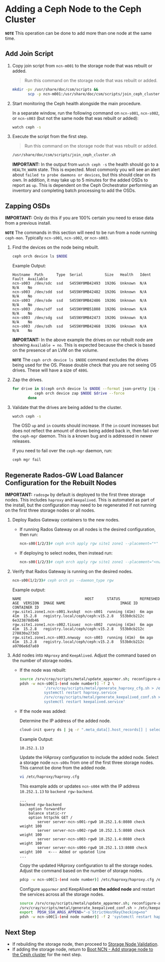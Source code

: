 # Adding a Ceph Node to the Ceph Cluster

**`NOTE`** This operation can be done to add more than one node at the same time.

## Add Join Script

1. Copy join script from `ncn-m001` to the storage node that was rebuilt or added.

    > Run this command on the storage node that was rebuilt or added.

    ```bash
    mkdir -pv /usr/share/doc/csm/scripts &&
           scp -p ncn-m001:/usr/share/doc/csm/scripts/join_ceph_cluster.sh /usr/share/doc/csm/scripts
    ```

1. Start monitoring the Ceph health alongside the main procedure.

    In a separate window, run the following command on `ncn-s001`, `ncn-s002`, or `ncn-s003` (but not the same node that was rebuilt or added):

    ```bash
    watch ceph -s
    ```

1. Execute the script from the first step.

    > Run this command on the storage node that was rebuilt or added.

    ```bash
    /usr/share/doc/csm/scripts/join_ceph_cluster.sh
    ```

    **IMPORTANT:** In the output from `watch ceph -s` the health should go to a `HEALTH_WARN` state. This is expected. Most commonly you will see an alert about `failed to probe daemons or devices`, but this should clear on its own.
    In addition, it may take up to 5 minutes for the added OSDs to report as `up`. This is dependent on the Ceph Orchestrator performing an inventory and completing batch processing to add the OSDs.

## Zapping OSDs

**IMPORTANT:** Only do this if you are 100% certain you need to erase data from a previous install.

**`NOTE`** The commands in this section will need to be run from a node running `ceph-mon`. Typically `ncn-s001`, `ncn-s002`, or `ncn-s003`.

1. Find the devices on the node being rebuilt.

   ```bash
   ceph orch device ls $NODE
   ```

   Example Output:

   ```screen
   Hostname  Path      Type  Serial          Size   Health   Ident  Fault  Available
   ncn-s003  /dev/sdc  ssd   S455NY0MB42493  1920G  Unknown  N/A    N/A    No
   ncn-s003  /dev/sdd  ssd   S455NY0MB42482  1920G  Unknown  N/A    N/A    No
   ncn-s003  /dev/sde  ssd   S455NY0MB42486  1920G  Unknown  N/A    N/A    No
   ncn-s003  /dev/sdf  ssd   S455NY0MB51808  1920G  Unknown  N/A    N/A    No
   ncn-s003  /dev/sdg  ssd   S455NY0MB42473  1920G  Unknown  N/A    N/A    No
   ncn-s003  /dev/sdh  ssd   S455NY0MB42468  1920G  Unknown  N/A    N/A    No
   ```

   **IMPORTANT:** In the above example the drives on our rebuilt node are showing `Available = no`. This is expected because the check is based on the presence of an LVM on the volume.

   **`NOTE`** The `ceph orch device ls $NODE` command excludes the drives being used for the OS. Please double check that you are not seeing OS drives. These will have a size of `480G`.

1. Zap the drives.

   ```bash
   for drive in $(ceph orch device ls $NODE --format json-pretty |jq -r '.[].devices[].path') ; do
             ceph orch device zap $NODE $drive --force
          done
   ```

1. Validate that the drives are being added to the cluster.

   ```bash
   watch ceph -s
   ```

   The OSD `up` and `in` counts should increase. If the `in` count increases but does not reflect the amount of drives being added back in, then fail over the `ceph-mgr` daemon. This is a known bug and is addressed in newer releases.

   If you need to fail over the `ceph-mgr` daemon, run:

   ```bash
   ceph mgr fail
   ```

## Regenerate Rados-GW Load Balancer Configuration for the Rebuilt Nodes

   **IMPORTANT:** `radosgw` by default is deployed to the first three storage nodes. This includes `haproxy` and `keepalived`.
   This is automated as part of the install, but the configuration may need to be regenerated if not running on the first three storage nodes or all nodes.

1. Deploy Rados Gateway containers to the new nodes.

   - If running Rados Gateway on all nodes is the desired configuration, then run:

      ```bash
      ncn-s00(1/2/3)# ceph orch apply rgw site1 zone1 --placement="*" --port=8080
      ```

   - If deploying to select nodes, then instead run:

     ```bash
     ncn-s00(1/2/3)# ceph orch apply rgw site1 zone1 --placement="<num-daemons> <node1 node2 node3 node4 ... >" --port=8080
     ```

1. Verify that Rados Gateway is running on the desired nodes.

    ```bash
    ncn-s00(1/2/3)# ceph orch ps --daemon_type rgw
    ```

    Example output:

    ```text
    NAME                             HOST      STATUS         REFRESHED  AGE  VERSION  IMAGE NAME                         IMAGE ID      CONTAINER ID
    rgw.site1.zone1.ncn-s001.kvskqt  ncn-s001  running (41m)  6m ago     41m  15.2.8   registry.local/ceph/ceph:v15.2.8   553b0cb212c   6e323878db46
    rgw.site1.zone1.ncn-s002.tisuez  ncn-s002  running (41m)  6m ago     41m  15.2.8   registry.local/ceph/ceph:v15.2.8   553b0cb212c   278830a273d3
    rgw.site1.zone1.ncn-s003.nnwuqy  ncn-s003  running (41m)  6m ago     41m  15.2.8   registry.local/ceph/ceph:v15.2.8   553b0cb212c   a9706e6d7a69
    ```

1. Add nodes into `HAproxy` and `KeepAlived`. Adjust the command based on the number of storage nodes.

   - If the node was rebuilt:

     ```bash
     source /srv/cray/scripts/metal/update_apparmor.sh; reconfigure-apparmor
     pdsh -w ncn-s00[1-(end node number)] -f 2 \
                '/srv/cray/scripts/metal/generate_haproxy_cfg.sh > /etc/haproxy/haproxy.cfg
                systemctl restart haproxy.service
                /srv/cray/scripts/metal/generate_keepalived_conf.sh > /etc/keepalived/keepalived.conf
                systemctl restart keepalived.service'
     ```

   - If the node was added:

     Determine the IP address of the added node.

     ```bash
     cloud-init query ds | jq -r ".meta_data[].host_records[] | select(.aliases[]? == \"$(hostname)\") | .ip" 2>/dev/null
     ```

     Example Output:

     ```text
     10.252.1.13
     ```

     Update the HAproxy configuration to include the added node. Select a storage node `ncn-s00x` from one of the first three storage nodes. This cannot be done from the added node.

     ```bash
     vi /etc/haproxy/haproxy.cfg
     ```

     This example adds or updates `ncn-s004` with the IP address `10.252.1.13` to `backend rgw-backend`.

     ```text
     ...
     backend rgw-backend
         option forwardfor
         balance static-rr
         option httpchk GET /
             server server-ncn-s001-rgw0 10.252.1.6:8080 check weight 100
             server server-ncn-s002-rgw0 10.252.1.5:8080 check weight 100
             server server-ncn-s003-rgw0 10.252.1.4:8080 check weight 100
             server server-ncn-s004-rgw0 10.252.1.13:8080 check weight 100   <--- Added or updated line
     ...
     ```

     Copy the updated HAproxy configuration to all the storage nodes. Adjust the command based on the number of storage nodes.

     ```bash
     pdcp -w ncn-s00[1-(end node number)] /etc/haproxy/haproxy.cfg /etc/haproxy/haproxy.cfg
     ```

     Configure `apparmor` and KeepAlived **on the added node** and restart the services across all the storage nodes.

     ```bash
     source /srv/cray/scripts/metal/update_apparmor.sh; reconfigure-apparmor
     /srv/cray/scripts/metal/generate_keepalived_conf.sh > /etc/keepalived/keepalived.conf
     export  PDSH_SSH_ARGS_APPEND="-o StrictHostKeyChecking=no"
     pdsh -w ncn-s00[1-(end node number)] -f 2 'systemctl restart haproxy.service; systemctl restart keepalived.service'
     ```

## Next Step

- If rebuilding the storage node, then proceed to [Storage Node Validation](../node_management/Rebuild_NCNs/Post_Rebuild_Storage_Node_Validation.md).
- If adding the storage node, return to [Boot NCN - Add storage node to the Ceph cluster](../node_management/Add_Remove_Replace_NCNs/Boot_NCN.md#boot-ncn-storage-nodes-only) for the next step.
